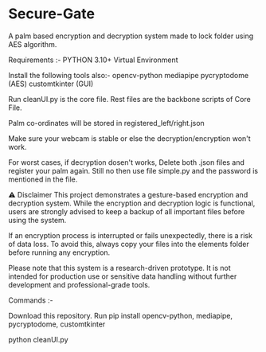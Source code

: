 # Secure-Gate
A palm based encryption and decryption system made to lock folder using AES algorithm.

Requirements :-
PYTHON 3.10+
Virtual Environment

Install the following tools also:-
opencv-python
mediapipe 
pycryptodome (AES)
customtkinter (GUI)

Run cleanUI.py is the core file.
Rest files are the backbone scripts of Core File.

Palm co-ordinates will be stored in registered_left/right.json

Make sure your webcam is stable or else the decryption/encryption won't work.

For worst cases, if decryption dosen't works, 
Delete both .json files and register your palm again.
Still no then use file simple.py and the password is mentioned 
in the file.

⚠️ Disclaimer
This project demonstrates a gesture-based encryption and decryption system. While the encryption and decryption logic is functional, users are strongly advised to keep a backup of all important files before using the system.

If an encryption process is interrupted or fails unexpectedly, there is a risk of data loss. To avoid this, always copy your files into the elements folder before running any encryption.

Please note that this system is a research-driven prototype. It is not intended for production use or sensitive data handling without further development and professional-grade tools.

Commands :-

Download this repository.
Run 
pip install opencv-python, mediapipe, pycryptodome, customtkinter

python cleanUI.py